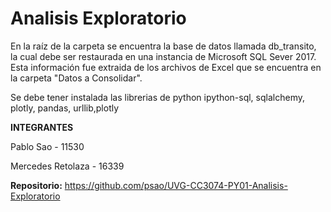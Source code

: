# Analisis Exploratorio
En la raíz de la carpeta se encuentra la base de datos llamada db_transito, la cual debe ser restaurada en una instancia de Microsoft SQL Sever 2017. Esta información fue extraida de los archivos de Excel que se encuentra en la carpeta "Datos a Consolidar".

Se debe tener instalada las librerias de python ipython-sql, sqlalchemy, plotly, pandas, urllib,plotly


**INTEGRANTES**

Pablo Sao - 11530

Mercedes Retolaza - 16339


**Repositorio:** https://github.com/psao/UVG-CC3074-PY01-Analisis-Exploratorio
